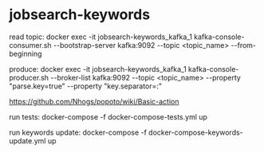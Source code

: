# jobsearch-keywords


read topic:
docker exec -it jobsearch-keywords_kafka_1 kafka-console-consumer.sh --bootstrap-server kafka:9092 --topic <topic_name> --from-beginning

produce:
docker exec -it jobsearch-keywords_kafka_1 kafka-console-producer.sh --broker-list kafka:9092 --topic <topic_name> --property "parse.key=true" --property "key.separator=:"


https://github.com/Nhogs/popoto/wiki/Basic-action

run tests:
docker-compose -f docker-compose-tests.yml up

run keywords update:
docker-compose -f docker-compose-keywords-update.yml up